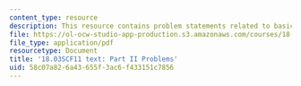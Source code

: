 ```yaml
---
content_type: resource
description: This resource contains problem statements related to basic DE's.
file: https://ol-ocw-studio-app-production.s3.amazonaws.com/courses/18-03sc-differential-equations-fall-2011/58c07a826a43655f3ac6f433151c7856_MIT18_03SCF11_ps1_II_s1q.pdf
file_type: application/pdf
resourcetype: Document
title: '18.03SCF11 text: Part II Problems'
uid: 58c07a82-6a43-655f-3ac6-f433151c7856
---
```

